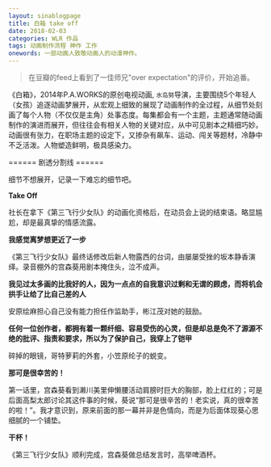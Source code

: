```yaml
---
layout: sinablogpage
title: 白箱 take off
date: 2018-02-03
categories: WLR 作品
tags: 动画制作流程 神作 工作
onewords: 一部动画人致敬动画人的动漫神作。
---
```

> 在豆瓣的feed上看到了一佳师兄"over expectation"的评价，开始追番。

《白箱》，2014年P.A.WORKS的原创电视动画, `水岛努`导演，主要围绕5个年轻人（女孩）追逐动画梦展开，从宏观上细致的展现了动画制作的全过程，从细节处刻画了每个人物（不仅仅是主角）处事态度。每集都会有一个主题，主题通常随动画制作的演进而展开，但往往会有相关人物的关键对应，从中可见剧本之精细巧妙。动画很有张力，在职场主题的设定下，又掺杂有飙车、运动、闯关等题材，冷静中不乏活泼。人物塑造鲜明，极具感染力。

====== 剧透分割线 ======

细节不想展开，记录一下难忘的细节吧。

**Take Off**

社长在拿下《第三飞行少女队》的动画化资格后，在动员会上说的结束语。略显尴尬，却是最真挚的情感流露。

**我感觉离梦想更近了一步**

《第三飞行少女队》最终话修改后新人物露西的台词，由屡屡受挫的坂本静香演绎。录音棚外的宫森葵用剧本掩住头，泣不成声。

**我见过太多画的比我好的人，因为一点点的自我意识过剩和无谓的顾虑，而将机会拱手让给了比自己差的人**

安原绘麻担心自己没有能力担任作监助手，彬江茂对她的鼓励。

**任何一位创作者，都拥有着一颗纤细、容易受伤的心灵，但是却总是免不了源源不绝的批评、指责和要求，所以为了保护自己，我穿上了铠甲**

碎掉的眼镜，哥特萝莉的外套，小笠原纶子的蜕变。

**那可是很幸苦的！**

第一话里，宫森葵看到濑川美里伸懒腰活动肩膀时巨大的胸部，脸上红红的；可是后面高梨太郎讨论其这件事的时候，葵说“那可是很辛苦的！老实说，真的很幸苦的啦！”。我才意识到，原来前面的那一幕并非是色情向，而是为后面体现葵心思细腻的一个铺垫。

**干杯！**

《第三飞行少女队》顺利完成，宫森葵做总结发言时，高举啤酒杯。
